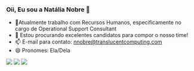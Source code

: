 ### Oii, Eu sou a Natália Nobre 👋


- 🔭Atualmente trabalho com Recursos Humanos, especificamente no cargo de Operational Support Consultant 
- 🤔 Estou procurando excelentes candidatos para compor o nosso time!
- 📫 E-mail para contato: nnobre@translucentcomputing.com
- 😄 Pronomes: Ela/Dela

<div>
 <a href = "mailto:nnobre@translucentcomputing.com"><img src="https://img.shields.io/badge/-Gmail-%23333?style=for-the-badge&logo=gmail&logoColor=white" target="_blank"></a>
 <a href="https://www.linkedin.com/in/nataliasnobre/" target="_blank"><img src="https://img.shields.io/badge/-LinkedIn-%230077B5?style=for-the-badge&logo=linkedin&logoColor=white" target="_blank"></a> 
   <a href="https://twitter.com/natalianobrepsi" target="_blank"><img src="https://img.shields.io/badge/Twitter-1DA1F2?style=for-the-badge&logo=twitter&logoColor=white" target="_blank"></a> 
  
